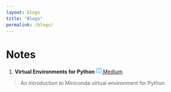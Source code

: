 ```yaml
---
layout: blogs
title: "Blogs"
permalink: /blogs/
---
```


# Notes
1. **Virtual Environments for Python** <a href="https://medium.com/@mrshininnnnn/virtual-environments-for-python-6ab3802fe87e?source=friends_link&sk=00e7ed84596c1f931069bc4bc7831349"><img src="/assets/images/medium-brands.svg" width="15px"> Medium </a>
> An introduction to Miniconda virtual environment for Python.
